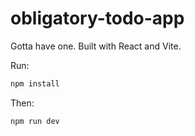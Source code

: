 # obligatory-todo-app
Gotta have one. Built with React and Vite.

Run: 
```sh
npm install
```
Then:
```sh
npm run dev
```
